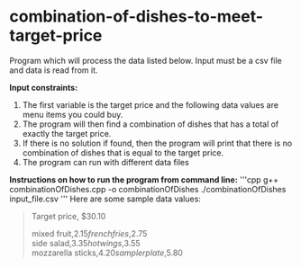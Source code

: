 # combination-of-dishes-to-meet-target-price

Program which will process the data listed below. 
Input must be a csv file and data is read from it. 

**Input constraints:**
  1. The first variable is the target price and the following data values are menu items you could buy. 
  2. The program will then find a combination of dishes that has a total of exactly the target price. 
  3. If there is no solution if found, then the program will print that there is no combination of dishes that is equal to the target price. 
  4. The program can run with different data files

**Instructions on how to run the program from command line:**
    '''cpp
    g++ combinationOfDishes.cpp -o combinationOfDishes
    ./combinationOfDishes input_file.csv
    '''
Here are some sample data values: 
>
>Target price, $30.10
>
>mixed fruit,$2.15    
>french fries,$2.75    
>side salad,$3.35    
>hot wings,$3.55    
>mozzarella sticks,$4.20    
>sampler plate,$5.80    
